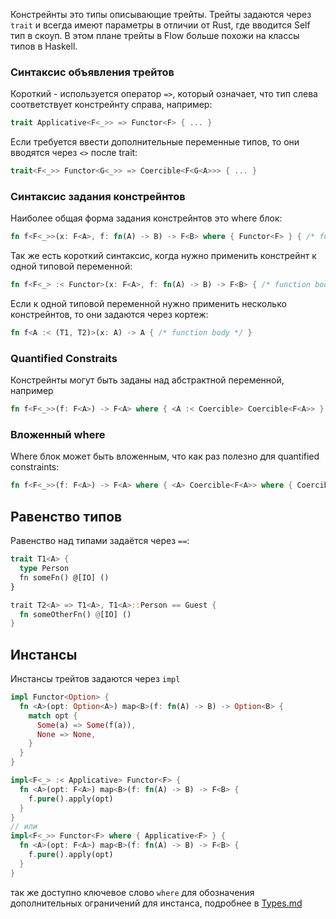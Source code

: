 Констрейнты это типы описывающие трейты. Трейты задаются через `trait` и всегда имеют параметры в отличии от Rust, где вводится Self тип в скоуп. В этом плане трейты в Flow больше похожи на классы типов в Haskell.

### Синтаксис объявления трейтов
Короткий - используется оператор `=>`, который означает, что тип слева соответствует констрейнту справа, например:
```rust
trait Applicative<F<_>> => Functor<F> { ... }
```

Если требуется ввести дополнительные переменные типов, то они вводятся через `<>` после trait:

```rust
trait<F<_>> Functor<G<_>> => Coercible<F<G<A>>> { ... }
```

### Синтаксис задания констрейнтов

Наиболее общая форма задания констрейнтов это where блок:
```rust
fn f<F<_>>(x: F<A>, f: fn(A) -> B) -> F<B> where { Functor<F> } { /* function body */ }
```
Так же есть короткий синтаксис, когда нужно применить констрейнт к одной типовой переменной:
```rust
fn f<F<_> :< Functor>(x: F<A>, f: fn(A) -> B) -> F<B> { /* function body */ }
```
Если к одной типовой переменной нужно применить несколько констрейнтов, то они задаются через кортеж:
```rust
fn f<A :< (T1, T2)>(x: A) -> A { /* function body */ }
```

### Quantified Constraits
Констрейнты могут быть заданы над абстрактной переменной, например
```rust
fn f<F<_>>(f: F<A>) -> F<A> where { <A :< Coercible> Coercible<F<A>> } { /* function body */ }
```
### Вложенный where
Where блок может быть вложенным, что как раз полезно для quantified constraints:
```rust
fn f<F<_>>(f: F<A>) -> F<A> where { <A> Coercible<F<A>> where { Coercible<A> } } { /* function body */ }
```
## Равенство типов
Равенство над типами задаётся через `==`:
```rust
trait T1<A> {
  type Person
  fn someFn() @[IO] ()
}

trait T2<A> => T1<A>, T1<A>::Person == Guest {
  fn someOtherFn() @[IO] ()
}
```

## Инстансы

Инстансы трейтов задаются через `impl`
```rust
impl Functor<Option> {
  fn <A>(opt: Option<A>) map<B>(f: fn(A) -> B) -> Option<B> {
    match opt {
      Some(a) => Some(f(a)),
      None => None,
    }
  }
}

impl<F<_> :< Applicative> Functor<F> {
  fn <A>(opt: F<A>) map<B>(f: fn(A) -> B) -> F<B> {
    f.pure().apply(opt)
  }
}
// или
impl<F<_>> Functor<F> where { Applicative<F> } {
  fn <A>(opt: F<A>) map<B>(f: fn(A) -> B) -> F<B> {
    f.pure().apply(opt)
  }
}
```

так же доступно ключевое слово `where` для обозначения дополнительных ограничений для инстанса, подробнее в [Types.md](./Types.md)

